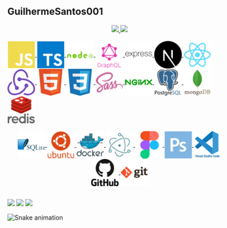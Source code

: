 ## GuilhermeSantos001
<div align="center">
  <a href="https://github.com/guilhermesantos001">
  <img height="180em" src="https://github-readme-stats.vercel.app/api?username=guilhermesantos001&count_private=true&show_icons=true&theme=dracula"/>
  <img height="180em" src="https://github-readme-stats.vercel.app/api/top-langs/?username=guilhermesantos001&count_private=true&layout=compact&theme=dracula"/>
</div>
<div style="display: inline_block"><br>
<img align="center" alt="Javascript" height="62" width="62" src="https://raw.githubusercontent.com/devicons/devicon/master/icons/javascript/javascript-plain.svg">
<img align="center" alt="Typescript" height="62" width="62" src="https://raw.githubusercontent.com/devicons/devicon/master/icons/typescript/typescript-plain.svg">
<img align="center" alt="Node JS" height="62" width="62" src="https://raw.githubusercontent.com/devicons/devicon/master/icons/nodejs/nodejs-plain-wordmark.svg">
<img align="center" alt="Graphql" height="62" width="62" src="https://raw.githubusercontent.com/devicons/devicon/master/icons/graphql/graphql-plain-wordmark.svg">
<img align="center" alt="Express" height="62" width="62" src="https://raw.githubusercontent.com/devicons/devicon/master/icons/express/express-original-wordmark.svg">
<img align="center" alt="Danicaus-Next" height="62" width="62" src="https://raw.githubusercontent.com/devicons/devicon/master/icons/nextjs/nextjs-original.svg">
<img align="center" alt="React" height="62" width="62" src="https://raw.githubusercontent.com/devicons/devicon/master/icons/react/react-original.svg">
<img align="center" alt="Redux" height="62" width="62" src="https://raw.githubusercontent.com/devicons/devicon/master/icons/redux/redux-original.svg">
<img align="center" alt="HTML" height="62" width="62" src="https://raw.githubusercontent.com/devicons/devicon/master/icons/html5/html5-original.svg">
<img align="center" alt="CSS" height="62" width="62" src="https://raw.githubusercontent.com/devicons/devicon/master/icons/css3/css3-original.svg">
<img align="center" alt="Danicaus-Sass" height="62" width="62" src="https://raw.githubusercontent.com/devicons/devicon/master/icons/sass/sass-original.svg">
<img align="center" alt="Nginx" height="62" width="62" src="https://raw.githubusercontent.com/devicons/devicon/master/icons/nginx/nginx-original.svg">
<img align="center" alt="MongoDB" height="62" width="62" src="https://raw.githubusercontent.com/devicons/devicon/master/icons/postgresql/postgresql-original-wordmark.svg">
<img align="center" alt="MongoDB" height="62" width="62" src="https://raw.githubusercontent.com/devicons/devicon/master/icons/mongodb/mongodb-original-wordmark.svg">
<img align="center" alt="Redis" height="62" width="62" src="https://raw.githubusercontent.com/devicons/devicon/master/icons/redis/redis-original-wordmark.svg">
</div>
<div style="display: inline_block"><br>
<div align="center">
<img align="center" alt="Redis" height="62" width="62" src="https://raw.githubusercontent.com/devicons/devicon/master/icons/sqlite/sqlite-original-wordmark.svg">
<img align="center" alt="Redis" height="62" width="62" src="https://raw.githubusercontent.com/devicons/devicon/master/icons/ubuntu/ubuntu-plain-wordmark.svg">
<img align="center" alt="Redis" height="62" width="62" src="https://raw.githubusercontent.com/devicons/devicon/master/icons/docker/docker-original-wordmark.svg">
<img align="center" alt="Redis" height="62" width="62" src="https://raw.githubusercontent.com/devicons/devicon/master/icons/electron/electron-original.svg">
<img align="center" alt="Redis" height="62" width="62" src="https://raw.githubusercontent.com/devicons/devicon/master/icons/figma/figma-original.svg">
<img align="center" alt="Redis" height="62" width="62" src="https://raw.githubusercontent.com/devicons/devicon/master/icons/photoshop/photoshop-plain.svg">
<img align="center" alt="Redis" height="62" width="62" src="https://raw.githubusercontent.com/devicons/devicon/master/icons/vscode/vscode-original-wordmark.svg">
<img align="center" alt="Redis" height="62" width="62" src="https://raw.githubusercontent.com/devicons/devicon/master/icons/github/github-original-wordmark.svg">
<img align="center" alt="Redis" height="62" width="62" src="https://raw.githubusercontent.com/devicons/devicon/master/icons/git/git-original-wordmark.svg">
</div>
  
  ##
 
<div> 
  <a href="https://www.youtube.com/channel/UCXYo6bauTRlaJnD0JNlpdRw" target="_blank"><img src="https://img.shields.io/badge/YouTube-FF0000?style=for-the-badge&logo=youtube&logoColor=white" target="_blank"></a>
  <a href = "mailto:spgamesoficial@gmail.com"><img src="https://img.shields.io/badge/-Gmail-%23333?style=for-the-badge&logo=gmail&logoColor=white" target="_blank"></a>
  <a href="https://www.linkedin.com/in/guilherme-santos-3447b8154" target="_blank"><img src="https://img.shields.io/badge/-LinkedIn-%230077B5?style=for-the-badge&logo=linkedin&logoColor=white" target="_blank"></a> 
</div>
  
  ![Snake animation](https://github.com/danicaus/danicaus/blob/output/github-contribution-grid-snake.svg)
